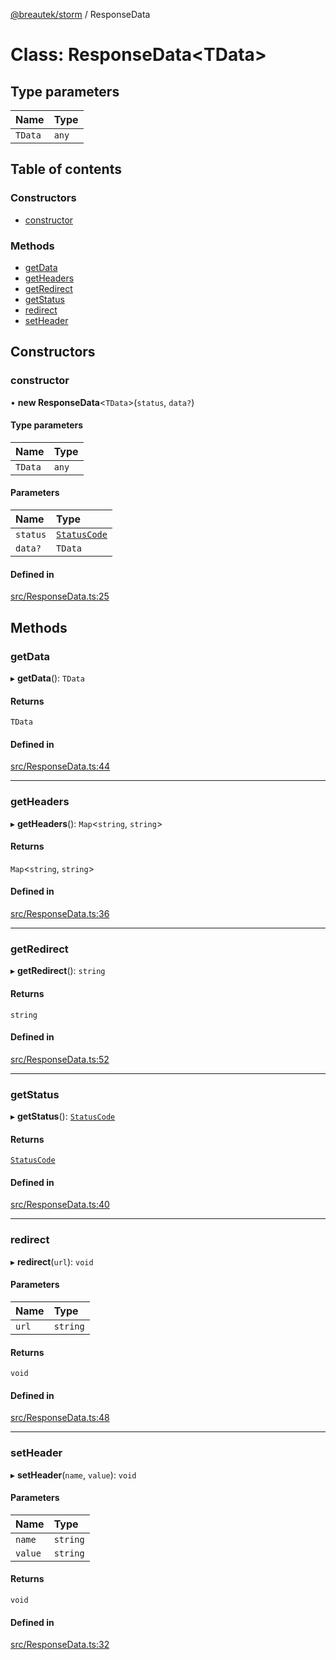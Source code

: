 [@breautek/storm](../README.md) / ResponseData

# Class: ResponseData<TData\>

## Type parameters

| Name | Type |
| :------ | :------ |
| `TData` | `any` |

## Table of contents

### Constructors

- [constructor](ResponseData.md#constructor)

### Methods

- [getData](ResponseData.md#getdata)
- [getHeaders](ResponseData.md#getheaders)
- [getRedirect](ResponseData.md#getredirect)
- [getStatus](ResponseData.md#getstatus)
- [redirect](ResponseData.md#redirect)
- [setHeader](ResponseData.md#setheader)

## Constructors

### constructor

• **new ResponseData**<`TData`\>(`status`, `data?`)

#### Type parameters

| Name | Type |
| :------ | :------ |
| `TData` | `any` |

#### Parameters

| Name | Type |
| :------ | :------ |
| `status` | [`StatusCode`](../enums/StatusCode.md) |
| `data?` | `TData` |

#### Defined in

[src/ResponseData.ts:25](https://github.com/breautek/storm/blob/0875c73/src/ResponseData.ts#L25)

## Methods

### getData

▸ **getData**(): `TData`

#### Returns

`TData`

#### Defined in

[src/ResponseData.ts:44](https://github.com/breautek/storm/blob/0875c73/src/ResponseData.ts#L44)

___

### getHeaders

▸ **getHeaders**(): `Map`<`string`, `string`\>

#### Returns

`Map`<`string`, `string`\>

#### Defined in

[src/ResponseData.ts:36](https://github.com/breautek/storm/blob/0875c73/src/ResponseData.ts#L36)

___

### getRedirect

▸ **getRedirect**(): `string`

#### Returns

`string`

#### Defined in

[src/ResponseData.ts:52](https://github.com/breautek/storm/blob/0875c73/src/ResponseData.ts#L52)

___

### getStatus

▸ **getStatus**(): [`StatusCode`](../enums/StatusCode.md)

#### Returns

[`StatusCode`](../enums/StatusCode.md)

#### Defined in

[src/ResponseData.ts:40](https://github.com/breautek/storm/blob/0875c73/src/ResponseData.ts#L40)

___

### redirect

▸ **redirect**(`url`): `void`

#### Parameters

| Name | Type |
| :------ | :------ |
| `url` | `string` |

#### Returns

`void`

#### Defined in

[src/ResponseData.ts:48](https://github.com/breautek/storm/blob/0875c73/src/ResponseData.ts#L48)

___

### setHeader

▸ **setHeader**(`name`, `value`): `void`

#### Parameters

| Name | Type |
| :------ | :------ |
| `name` | `string` |
| `value` | `string` |

#### Returns

`void`

#### Defined in

[src/ResponseData.ts:32](https://github.com/breautek/storm/blob/0875c73/src/ResponseData.ts#L32)
